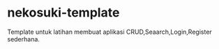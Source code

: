 # nekosuki-template

Template untuk latihan membuat aplikasi CRUD,Seaarch,Login,Register sederhana.
